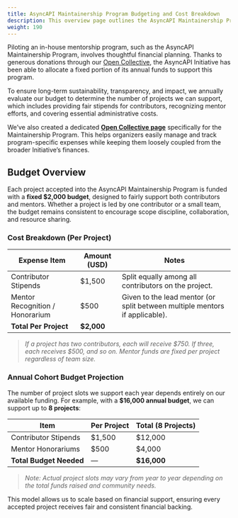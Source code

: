 ```yaml
---
title: AsyncAPI Maintainership Program Budgeting and Cost Breakdown
description: This overview page outlines the AsyncAPI Maintainership Program Budget and Cost Breakdown
weight: 190
---
```


Piloting an in-house mentorship program, such as the AsyncAPI Maintainership Program, involves thoughtful financial planning. Thanks to generous donations through our [Open Collective](https://opencollective.com/asyncapi), the AsyncAPI Initiative has been able to allocate a fixed portion of its annual funds to support this program.

To ensure long-term sustainability, transparency, and impact, we annually evaluate our budget to determine the number of projects we can support, which includes providing fair stipends for contributors, recognizing mentor efforts, and covering essential administrative costs.

We’ve also created a dedicated [**Open Collective page**](https://opencollective.com/asyncapi/projects/asyncapi-mentorship) specifically for the Maintainership Program. This helps organizers easily manage and track program-specific expenses while keeping them loosely coupled from the broader Initiative’s finances.

## Budget Overview

Each project accepted into the AsyncAPI Maintainership Program is funded with a **fixed $2,000 budget**, designed to fairly support both contributors and mentors. Whether a project is led by one contributor or a small team, the budget remains consistent to encourage scope discipline, collaboration, and resource sharing.

### Cost Breakdown (Per Project)

| **Expense Item**                | **Amount (USD)** | **Notes**                                                                   |
| ------------------------------- | ---------------- | --------------------------------------------------------------------------- |
| Contributor Stipends            | $1,500           | Split equally among all contributors on the project.                        |
| Mentor Recognition / Honorarium | $500             | Given to the lead mentor (or split between multiple mentors if applicable). |
| **Total Per Project**           | **$2,000**       |                                                                             |

 > _If a project has two contributors, each will receive $750. If three, each receives $500, and so on. Mentor funds are fixed per project regardless of team size._

### Annual Cohort Budget Projection

The number of project slots we support each year depends entirely on our available funding. For example, with a **$16,000 annual budget**, we can support up to **8 projects**:

| **Item**                | **Per Project** | **Total (8 Projects)** |
| ----------------------- | --------------- | ---------------------- |
| Contributor Stipends    | $1,500          | $12,000                |
| Mentor Honorariums      | $500            | $4,000                 |
| **Total Budget Needed** | —               | **$16,000**            |

> _Note: Actual project slots may vary from year to year depending on the total funds raised and community needs._

This model allows us to scale based on financial support, ensuring every accepted project receives fair and consistent financial backing.